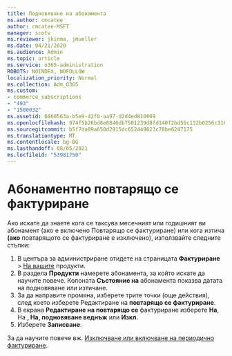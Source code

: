 ```yaml
---
title: Подновяване на абонамента
ms.author: cmcatee
author: cmcatee-MSFT
manager: scotv
ms.reviewer: jkinma, jmueller
ms.date: 04/21/2020
ms.audience: Admin
ms.topic: article
ms.service: o365-administration
ROBOTS: NOINDEX, NOFOLLOW
localization_priority: Normal
ms.collection: Adm_O365
ms.custom:
- commerce_subscriptions
- "493"
- "1500032"
ms.assetid: 6860563a-b5e9-42f0-aa97-d2d4ed810069
ms.openlocfilehash: 974f5b26bd8e8846db7501239d8fd140f2bd56c132b0256c3166dbf2c2c8b138
ms.sourcegitcommit: b5f7da89a650d2915dc652449623c78be6247175
ms.translationtype: MT
ms.contentlocale: bg-BG
ms.lasthandoff: 08/05/2021
ms.locfileid: "53981750"
---
```

# <a name="subscription-recurring-billing"></a>Абонаментно повтарящо се фактуриране

Ако искате да знаете кога се таксува месечният  или годишният ви абонамент (ако е включено Повтарящо се фактуриране) или кога изтича **(ако** повтарящото се фактуриране е изключено), използвайте следните стъпки:
  
1. В центъра за администриране отидете на страницата **Фактуриране** \> [На вашите](https://go.microsoft.com/fwlink/p/?linkid=842054) продукти.
2. В раздела **Продукти** намерете абонамента, за който искате да научите повече. Колоната **Състояние на** абонамента показва датата на подновяване или изтичане.
3. За да направите промяна, изберете трите точки (още действия), след което изберете Редактиране на **повтарящо се фактуриране**.
4. В екрана **Редактиране на повтарящо се** фактуриране изберете **На**, На **, На, подновяване веднъж** или **Изкл.**
5. Изберете **Записване**.

За да научите повече вж. [Изключване или включване на периодично фактуриране](/microsoft-365/commerce/subscriptions/renew-your-subscription).